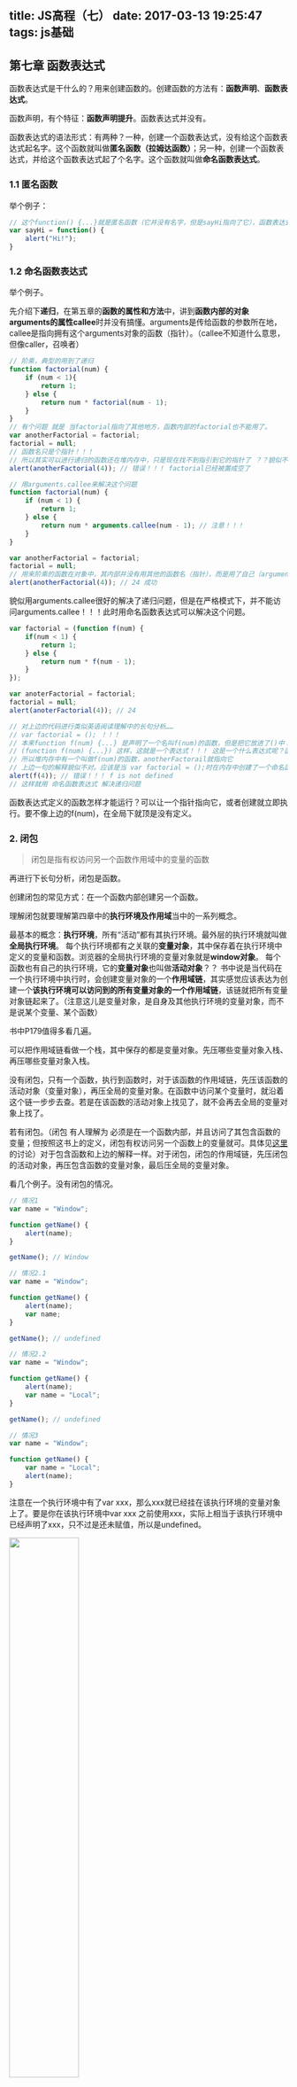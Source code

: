 title: JS高程（七）
date: 2017-03-13 19:25:47
tags: js基础
---
## 第七章 函数表达式

函数表达式是干什么的？用来创建函数的。创建函数的方法有：**函数声明**、**函数表达式**。

函数声明，有个特征：**函数声明提升**。函数表达式并没有。

函数表达式的语法形式：有两种？一种，创建一个函数表达式，没有给这个函数表达式起名字。这个函数就叫做**匿名函数（拉姆达函数）**；另一种，创建一个函数表达式，并给这个函数表达式起了个名字。这个函数就叫做**命名函数表达式**。

<!--more-->

### 1.1 匿名函数

举个例子：

``` javascript
// 这个function() {...}就是匿名函数（它并没有名字，但是sayHi指向了它），函数表达式。
var sayHi = function() {
    alert("Hi!");
}
```

### 1.2 命名函数表达式

举个例子。

先介绍下**递归**，在第五章的**函数的属性和方法**中，讲到**函数内部的对象arguments的属性callee**时并没有搞懂。arguments是传给函数的参数所在地，callee是指向拥有这个arguments对象的函数（指针）。（callee不知道什么意思，但像caller，召唤者）
``` javascript
// 阶乘，典型的用到了递归
function factorial(num) {
    if (num < 1){
        return 1;
    } else {
        return num * factorial(num - 1);
    }
}
// 有个问题 就是 当factorial指向了其他地方，函数内部的factorial也不能用了。
var anotherFactorial = factorial;
factorial = null;
// 函数名只是个指针！！！ 
// 所以其实可以进行递归的函数还在堆内存中，只是现在找不到指引到它的指针了 ？？貌似不能这样解释
alert(anotherFactorial(4)); // 错误！！！ factorial已经被置成空了

// 用arguments.callee来解决这个问题
function factorial(num) {
    if (num < 1) {
        return 1;
    } else {
        return num * arguments.callee(num - 1); // 注意！！！
    }
}

var anotherFactorial = factorial;
factorial = null;
// 用来阶乘的函数在对象中，其内部并没有用其他的函数名（指针），而是用了自己（arguments.callee），所以就不会再“迷路”了？？能这样解释吗？？
alert(anotherFactorial(4)); // 24 成功 

```

貌似用arguments.callee很好的解决了递归问题，但是在严格模式下，并不能访问arguments.callee！！！此时用命名函数表达式可以解决这个问题。
``` javascript
var factorial = (function f(num) {
    if(num < 1) {
        return 1;
    } else {
        return num * f(num - 1);
    }
}); 

var anoterFactorial = factorial;
factorial = null;
alert(anoterFactorial(4)); // 24

// 对上边的代码进行类似英语阅读理解中的长句分析……
// var factorial = (); ！！！
// 本来function f(num) {...} 是声明了一个名叫f(num)的函数，但是把它放进了()中！！！
// (function f(num) {...}) 这样，这就是一个表达式！！！ 这是一个什么表达式呢？函数表达式！！！而且这个函数表达式是有名字的，叫f(num)！！！
// 所以堆内存中有一个叫做f(num)的函数，anotherFactorail就指向它
// 上边一句的解释貌似不对。应该是当 var factorial = ();时在内存中创建了一个命名函数，factorial指向了它，之后anotherFactorial也指向了它。但是f(num)这个名字并不是在栈内存中声明的一个值，f()并不能指向它？？
alert(f(4)); // 错误！！！ f is not defined
// 这样就用 命名函数表达式 解决递归问题
```


函数表达式定义的函数怎样才能运行？可以让一个指针指向它，或者创建就立即执行。要不像上边的f(num)，在全局下就顶是没有定义。

### 2. 闭包

> 闭包是指有权访问另一个函数作用域中的变量的函数

再进行下长句分析，闭包是函数。

创建闭包的常见方式：在一个函数内部创建另一个函数。

理解闭包就要理解第四章中的**执行环境及作用域**当中的一系列概念。

最基本的概念：**执行环境**，所有“活动”都有其执行环境。最外层的执行环境就叫做**全局执行环境**。
每个执行环境都有之关联的**变量对象**，其中保存着在执行环境中定义的变量和函数。浏览器的全局执行环境的变量对象就是**window对象**。
每个函数也有自己的执行环境，它的**变量对象**也叫做**活动对象**？？
书中说是当代码在一个执行环境中执行时，会创建变量对象的一个**作用域链**，其实感觉应该表达为创建一个**该执行环境可以访问到的所有变量对象的一个作用域链**，该链就把所有变量对象链起来了。（注意这儿是变量对象，是自身及其他执行环境的变量对象，而不是说某个变量、某个函数）

书中P179值得多看几遍。

可以把作用域链看做一个栈，其中保存的都是变量对象。先压哪些变量对象入栈、再压哪些变量对象入栈。

没有闭包，只有一个函数，执行到函数时，对于该函数的作用域链，先压该函数的活动对象（变量对象），再压全局的变量对象。在函数中访问某个变量时，就沿着这个链一步步去查。若是在该函数的活动对象上找见了，就不会再去全局的变量对象上找了。

若有闭包。（闭包 有人理解为 必须是在一个函数内部，并且访问了其包含函数的变量；但按照这书上的定义，闭包有权访问另一个函数上的变量就可。具体见[这里](https://www.zhihu.com/question/20479109)的讨论）对于包含函数和上边的解释一样。对于闭包，闭包的作用域链，先压闭包的活动对象，再压包含函数的变量对象，最后压全局的变量对象。

看几个例子。没有闭包的情况。
``` javascript
// 情况1
var name = "Window";

function getName() {
    alert(name);
}

getName(); // Window

// 情况2.1
var name = "Window";

function getName() {
    alert(name);
    var name;
}

getName(); // undefined

// 情况2.2
var name = "Window";

function getName() {
    alert(name); 
    var name = "Local";
}

getName(); // undefined

// 情况3
var name = "Window";

function getName() {
    var name = "Local";
    alert(name);
}
```
注意在一个执行环境中有了var xxx，那么xxx就已经挂在该执行环境的变量对象上了。要是你在该执行环境中var xxx 之前使用xxx，实际上相当于该执行环境中已经声明了xxx，只不过是还未赋值，所以是undefined。

<img src="..\JS高程（七）\case1.png" width="50%" height="50%">
<img src="..\JS高程（七）\case2.png" width="50%" height="50%">
<img src="..\JS高程（七）\case3.png" width="50%" height="50%">

看几个例子。有闭包。（我理解的函数中的函数？）
``` javascript
// 情况4 有闭包
// 注意 这里都是getName后两个()！！！先执行getName再执行其返回的函数
var name = "Window";

function getName() {
    alert(name); 
    return function() {
        alert(name);
    }
}

getName()(); // Window Window

// 情况5 有闭包
var name = "Window";

function getName() {
    alert(name);
    return function() {
        alert(name);
    }
    var name = "Local";
}

getName()(); // undefined undefined

// 情况6 有闭包
var name = "Window";

function getName() {
    alert(name);
    var name = "Local";
    return function() {
        alert(name);
    }
}

getName()(); // undefined Local

// 情况7 有闭包
var name = "Window";

function getName() {
    var name = "Local";
    alert(name);
    return function() {
        alert(name);
    }
}

getName()(); // Local Local

// 情况8 有闭包
var name = "Window";

function getName() {
    alert(name);
    return function() {
        alert(name);
        var name = "Local-Local";
    }
}

getName()(); // Window undefined

// 情况9 有闭包
var name = "Window";

function getName() {
    alert(name);
    return function() {
        var name = "Local-Local";
        alert(name);
    }
}

getName()(); // Window Local-Local

// 补充一种 和 本质和情况8一样
var name = "Window";

function getName() {
    alert(name);
    return function(name) {
        alert(name);
    }
}

getName()(); // Window undefined 
// 形参的name也挂在了匿名函数的变量对象上了。

```

<img src="..\JS高程（七）\case4.png" width="50%" height="50%">
<img src="..\JS高程（七）\case5_case6.png" width="50%" height="50%">
<img src="..\JS高程（七）\case6_case7.png" width="50%" height="50%">
<img src="..\JS高程（七）\case8.png" width="50%" height="50%">
<img src="..\JS高程（七）\case9.png" width="50%" height="50%">

为什么会想这么多。因为今天看到一个题目：
``` javascript
var z = 10;
function foo() {
    console.log(z);
}

(function(funArg){
    var z = 20;
    funArg();
})(foo); // 10
```
开始想成了外边是一个匿名函数，并且立即执行了，把foo传进去，错误的把funArg()当成了匿名函数中存在的一个闭包……以为funArg()先去自身的变量对象上找z，没有；再去其包含函数(function(){...})上找z，找到了，是20，那么就打印出20……
这个问题还不是说什么情况下才是闭包？而是说**函数名只是个指针**。首先声明了一个foo函数，该函数的变量对象上啥也没，但它能访问到全局执行环境的变量对象上的z，是10。而执行匿名函数时，只是相当于 var funArg = foo; funArg也指向了该函数，它并不是外边匿名函数的闭包。实际上如下图所示：

<img src="..\JS高程（七）\case0.1.png" width="50%" height="50%">

若是像这样的话：
``` javascript
var z = 10;
(function(){
    var z = 20;
    (function() {
        console.log(z)
    })();
})(); // 20
```
有两个匿名函数，并且都立即执行了。内部的匿名函数的作用域链0号指向自己的活动对象（无z），1号指向外部匿名函数的活动对象（有z），2号指向全局的变量对象（有z 但找不到这儿了）。这儿的匿名函数就是闭包。

<img src="..\JS高程（七）\case0.2.png" width="50%" height="50%">


#### 2.1 闭包与变量
闭包可以访问到的变量都是存在它的作用域链链起来的各个**变量对象**上，并不是某个变量或者某个函数。
``` javascript
// 预想的是创建一个函数数组，每一个都返回其在数组中的索引
// 这里匿名函数就是闭包，并且访问了其包含函数上的变量i
// 但这个有问题。循环中创建的所有匿名函数访问到的i都只是同一个i
// 所以在循环过程中i在变，但i每变一次，已经创建好的匿名函数所访问到的i也就变了，
// 最终i就是10
function createFunctions() {
    var result = new Array();

    for (var i = 0; i < 10; i++) {
        result[i] = function() {
            return i;
        };
    }

    return result;
}

var functions = createFunctions();

functions[0](); // 10
functions[1](); // 10
functions[2](); // 10
// ... 10
functions[9](); // 10
```

<img src="..\JS高程（七）\notexpect.jpg" width="50%" height="50%">

这就是使用闭包访问变量时要注意的地方。可能和自己想要的结果不同。书中的解决方法。
``` javascript
// 先创建了一个带参的匿名函数，并马上执行了，传入了i。我理解这个也是一个闭包，只是没有访问其包含函数的变量。
// 在这个匿名函数内，返回了一个匿名函数，所以这里边的匿名函数也是一个闭包，只不过访问到了它的包含函数上的变量num。（num在外层匿名函数的变量对象上。）
function createFunctions() {
    var result = new Array();

    for (var i = 0; i < 10; i++) {
        result[i] = function(num) {
            return function() {
                return num;
            }
        }(i);
    }

    return result;
}

var functions = createFunctions();

functions[0](); // 0
functions[1](); // 1
functions[2](); // 2
// ... // 
functions[9](); // 9
```

<img src="..\JS高程（七）\expect.jpg" width="50%" height="50%">

[这里](https://www.zhihu.com/question/20479109)大家讨论上边的解法是不是为了闭包而闭包。不用里层的匿名函数，直接返回num就好了。但是我认为，这只是为了统一例子内容。上边两个的result都是存的是函数，而这里的result存的是数字。
``` javascript
// 我认为这个匿名函数，也是闭包，虽然没有访问到包含函数中的变量。
function createFunctions() {
    var result = new Array();

    for (var i = 0; i < 10; i++) {
        result[i] = function(num){
            return num;
        }(i);
    }

    return result;
}

var results = createFunctions();

result; // [0,1,2,3,4,5,6,7,8,9]
```


#### 2.2 闭包中this对象
> 匿名函数的执行环境具有全局性，因此其this对象通常指向window。

其实不光是匿名函数，在全局作用域下定义的函数，在其中使用this，也指的是window。应该考虑到对象时才有意思。在对象中定义函数，在这个函数中使用this，那指的就是这个对象的实例。要是在这个**对象的函数中还有匿名函数，或者命名函数表达式（即有函数表达式）**？然后再在函数表达式中使用this，就是window而不是对象的实例。

``` javascript
// 情况1 没有闭包 全局作用域下定义的函数 使用this也是window对象
var name = "Window";

function getName() {
    var name = "Local";
    alert(this.name); // Window
}

// 情况2 有闭包 对象的方法中的函数 匿名函数方式
var name = "The Window";

var object = {
    name: "My Object",

    getNameFunc: function() {
        return function() {
            return this.name;
        };
    }
};

// object.getNameFunc()是一个函数，再加() 就是执行了这个函数
alert(object.getNameFunc()()); // The Window

// 情况3 有闭包 对象的方法中的函数 命名函数表达式
var name = "The Window";

var object = {
    name: "My Object",

    getNameFunc: function() {
        return (function f() {
            return this.name;
        });
    }
};

alert(object.getNameFunc()()); // The Window
```

这是因为内部函数表达式上的变量对象上已经有了自己的this和arguments，不会再往上找其包含函数的变量对象的this了。

若是想要在闭包中使用包含函数的this：
``` javascript
var name = "The Window";

var object = {
    name: "My Object",

    getNameFunc: function() {
        // 注意，这里的this就是getNameFunc变量对象上的this对象
        // 赋值给that that其实就指向了object。
        // 对象名 只是个指针！！！
        var that = this;
        return function() {
            return that.name;
        };
    }
};

alert(object.getNameFunc()()); // My Object
```

这种方式之后很常见。刚看了看Vue的例子，里边就有这种使用。
``` 
new Vue() {
    el:xx,
    data:{
        xx:xx;
    },
    methods:{
        getAnswer: function () {
            // 虽然这里的this 在Vue中已经被处理过了，但这里赋值给vm意思和上边的差不多
            var vm = this
            if (this.question.indexOf('?') === -1) {
                vm.answer = 'Questions usually contain a question mark. ;-)'
                return
            }
            vm.answer = 'Thinking...'
            axios.get('https://yesno.wtf/api')
                .then(function (response) {
                    vm.answer = _.capitalize(response.data.answer)
                })
                .catch(function (error) {
                    vm.answer = 'Error! Could not reach the API. ' + error
                }
    }
}
```

书中最后一个例子挺有意思。
``` javascript
var name = "The Window";

var object = {
    name: "My Object",

    getName: function() {
        return this.name;
    }
};

object.getName(); // My Objcet
(object.getName)(); // My Object
(object.getName = object.getName)(); // The Window
```
前两个好理解。注意要把函数名当做是指针！！！

第三个要注意的是括号括起来()是一个表达式，一个赋值表达式，将object.getName(是个指针)，赋值给了object.getName(也是个指针)，最后这个表达式会返回一个函数，就是后边object.getName所指向的函数！！！（就相当于 var a; 控制台返回undefined，然后 a = 4; 控制台返回4）再跟着使用()就是调用函数，就等于是在全局直接调用了这个函数。所以this是window。

这样画图应该不太对？栈内存应该在一块儿。object用到了它自己的一块。这样画图更清晰一点。
<img src="..\JS高程（七）\bibaothis.jpg" width="50%" height="50%">

### 3. 使用函数表达式中匿名函数可以模仿块儿级作用域

**块儿级作用域**，也叫作**私有作用域**。比如一个for循环，其他语言会把在其中定义的变量只用在for循环内，循环结束后这些变量也就被销毁了。但是JavaScript中并没有这样的私有作用域。但是可以用匿名函数模拟私有作用域。

定义一个匿名函数，并且立即执行。
``` javascript
(function() {
    // 这里是私有作用域
})();

// 这样是不行的，会认为function是关键字，声明一个函数，但没有跟函数名，会产生错误
function() {

}();
```

> 这种技术经常在全局作用域中被用在函数外部，从而限制向全局作用域中添加过多的变量和函数。一般来说，我们都应该尽量少向全局作用域中添加变量和函数。


### 4. 私有变量

JS没有**私有成员**？？ 
JS**对象属性是公有的**？？
怎样理解？私有成员说的是什么呢？对象属性，对象的属性？

JS中有**私有变量**的概念。私有变量是在函数中定义的变量，所谓私有，是指不能在函数外部访问这些变量。私有变量包括：**函数的参数**、**局部变量**、**在函数内部定义的其他函数**。

想要在函数外访问到这些私有变量，即用一些**公有方法**，访问私有变量，这样的公有方法被称作**特权方法**。

可以使用**函数表达式**创建特权方法。

#### 4.1 法一：在构造函数中使用匿名函数，闭包，访问私有变量
``` javascript
// name 是一个私有变量，注意这里只有一个name，就是Person函数的参数
// getName中的name很好理解。
// setName中的name也是构造函数的参数。
// setName和getName中的name是一回事。都是在闭包中访问包含函数上的变量。
// 先在自己的活动对象上找，没有，然后再去包含函数的活动对象上找。找到了参数name。
function Person(name) {
    this.getName = function() {
        return name;
    };
    this.setName = function(value) {
        name = value;
    }
}

var person = new Person("DaShuaiBi");
alert(person.getName()); // DaShuaiBi
person.setName("HeiHeiHei");
alert(person.getName()); // HeiHeiHei

// 继续上边的解释，如果在getName和setName的包含函数上再定义一个局部变量
// 也叫做name的话，那闭包中找的name应该是局部变量的name而不是参数上的name！！！
function Person(name) {
    var name = "局部变量";
    this.getName = function() {
        return name;
    };
    this.setName = function(value) {
        name = value;
    }
}

var person = new Person("DaShuaiBi" + "参数进来的");
alert(person.getName()); // 局部变量 （注意！！！）
person.setName("HeiHeiHei");
alert(person.getName()); // HeiHeiHei
```

缺点：和之前使用构造函数创建对象的缺点类似。每个实例的方法都是不一样的，浪费空间。
``` javascript
var person2 = new Person("ErShuai");

person.getName == person2.getName; // false
```

#### 4.2 法二：利用匿名函数创建私有作用域，在私有作用域定义私有变量，在其中再创建函数，这些函数就是特权方法了。
``` javascript
// name 就是私有变量（外部匿名函数的），在这里逻辑上是Person的属性！！！！
(function() {
    var name = "";
    // 注意这里没有用 function Person(value) {name = value}
    // 因为函数声明只能创建局部函数！！！
    // 没有使用var的变量初始化，将创建全局变量！！！
    Person = function(value) {
        name = value;
    };

    Person.prototype.getName = function() {
        return name;
    };

    Person.prototype.setName = function(value) {
        name = value;
    }
})();

var person1 = new Person("DaShuai");
alert(person1.getName()); // DaShuai
person1.setName("HeiHeiHei");  
alert(person1.getName()); // HeiHeiHei
```

优点：解决了使用构造函数，在闭包中访问私有变量时，每个实例方法都是独立的。
``` javascript
var person2 = new Person("ErShuai");
alert(person1.getName == person2.getName); // true
```

缺点：每个实例都没有自己的私有变量。就类似使用原型模式创建对象时的问题。但是可惜的是，那时在实例中可以**覆盖**掉原型上的同名属性。这里不行了。
``` javascript
alert(person2.getName()); // ErShuai
alert(person1.getName()); // ErShuai
```

问，可以像之前使用**组合使用构造函数和原型模式创建对象**那样，在这里创建特权方法吗？貌似是不行的，私有变量，特权方法，和之前的对象还是很不一样的。比如
``` javascript
(function() {
    Person = function(name) {
    };

    Person.prototype.getName = function() {
        return name;
    };

    Person.prototype.setName = function(value) {
        name = value;
    }
})();

// 构造函数中name是私有变量了，但getName和setName并不是Person函数的闭包，不能访问name
// 而且getName和setName中的name都算是全局中的变量了！！！没有使用var，在其作用域链上也找不到name。
// 最重要的，外部的匿名函数虽说创建了一个私有作用域，但根本就没用……
```

这样呢？
``` javascript
Person = function(value) {
    var name = value;

    Person.prototype.getName = function() {
        return name;
    };

    Person.prototype.setName = function(value) {
        name = value;
    }

};


var person1 = new Person("DaShuai"); 
alert(person1.getName()); // DaShuai
person1.setName("HeiHeiHei"); 
alert(person1.getName()); // HeiHeiHei

var person2 = new Person("ErShuai");
alert(person1.getName == person2.getName); // true 这里符合期望 是在原型上创建的方法
alert(person2.getName()); // ErShuai 
alert(person1.getName()); // ErShuai ！！！注意，这里就不符合期望了，
//这个name是在Person这个函数的活动对象上局部变量，这里注意不应该说是person1和person2的name，而是说getName和setName是Person中的闭包，它们沿着作用域链去找name，找到的都是同一个！！！
```


书中还有两部分讲为**单例**创建私有变量和特权方法的**模块模式**和**增强的模块儿模式**。但不知道具体的使用方式、场景？？？

还有整个**私有变量**和**特权方法**这块儿感觉比较乱……

2017.03.16
